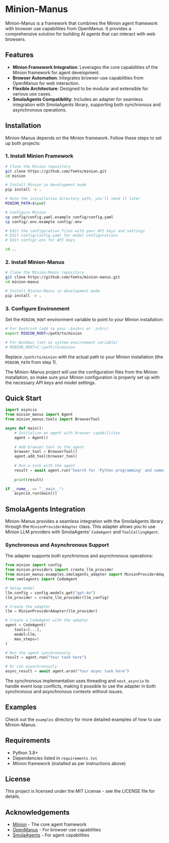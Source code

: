 # Minion-Manus

Minion-Manus is a framework that combines the Minion agent framework with browser use capabilities from OpenManus. It provides a comprehensive solution for building AI agents that can interact with web browsers.

## Features

- **Minion Framework Integration**: Leverages the core capabilities of the Minion framework for agent development.
- **Browser Automation**: Integrates browser-use capabilities from OpenManus for web interaction.
- **Flexible Architecture**: Designed to be modular and extensible for various use cases.
- **SmolaAgents Compatibility**: Includes an adapter for seamless integration with SmolaAgents library, supporting both synchronous and asynchronous operations.

## Installation

Minion-Manus depends on the Minion framework. Follow these steps to set up both projects:

### 1. Install Minion Framework

```bash
# Clone the Minion repository
git clone https://github.com/femto/minion.git
cd minion

# Install Minion in development mode
pip install -e .

# Note the installation directory path, you'll need it later
MINION_PATH=$(pwd)

# Configure Minion
cp config/config.yaml.example config/config.yaml
cp config/.env.example config/.env

# Edit the configuration files with your API keys and settings
# Edit config/config.yaml for model configurations
# Edit config/.env for API keys

cd ..
```

### 2. Install Minion-Manus

```bash
# Clone the Minion-Manus repository
git clone https://github.com/femto/minion-manus.git
cd minion-manus

# Install Minion-Manus in development mode
pip install -e .
```

### 3. Configure Environment

Set the `MINION_ROOT` environment variable to point to your Minion installation:

```bash
# For bash/zsh (add to your .bashrc or .zshrc)
export MINION_ROOT=/path/to/minion

# For Windows (set as system environment variable)
# MINION_ROOT=C:\path\to\minion
```

Replace `/path/to/minion` with the actual path to your Minion installation (the `MINION_PATH` from step 1).

The Minion-Manus project will use the configuration files from the Minion installation, so make sure your Minion configuration is properly set up with the necessary API keys and model settings.

## Quick Start

```python
import asyncio
from minion_manus import Agent
from minion_manus.tools import BrowserTool

async def main():
    # Initialize an agent with browser capabilities
    agent = Agent()
    
    # Add browser tool to the agent
    browser_tool = BrowserTool()
    agent.add_tool(browser_tool)
    
    # Run a task with the agent
    result = await agent.run("Search for 'Python programming' and summarize the first result")
    
    print(result)

if __name__ == "__main__":
    asyncio.run(main())
```

## SmolaAgents Integration

Minion-Manus provides a seamless integration with the SmolaAgents library through the `MinionProviderAdapter` class. This adapter allows you to use Minion LLM providers with SmolaAgents' `CodeAgent` and `ToolCallingAgent`.

### Synchronous and Asynchronous Support

The adapter supports both synchronous and asynchronous operations:

```python
from minion import config
from minion.providers import create_llm_provider
from minion_manus.examples.smolagents_adapter import MinionProviderAdapter
from smolagents import CodeAgent

# Setup model
llm_config = config.models.get("gpt-4o")
llm_provider = create_llm_provider(llm_config)

# Create the adapter
llm = MinionProviderAdapter(llm_provider)

# Create a CodeAgent with the adapter
agent = CodeAgent(
    tools=[...],
    model=llm,
    max_steps=5
)

# Run the agent synchronously
result = agent.run("Your task here")

# Or run asynchronously
async_result = await agent.arun("Your async task here")
```

The synchronous implementation uses threading and `nest_asyncio` to handle event loop conflicts, making it possible to use the adapter in both synchronous and asynchronous contexts without issues.

## Examples

Check out the `examples` directory for more detailed examples of how to use Minion-Manus.

## Requirements

- Python 3.8+
- Dependencies listed in `requirements.txt`
- Minion framework (installed as per instructions above)

## License

This project is licensed under the MIT License - see the LICENSE file for details.

## Acknowledgements

- [Minion](https://github.com/femto/minion) - The core agent framework
- [OpenManus](https://github.com/femto/OpenManus) - For browser use capabilities
- [SmolaAgents](https://github.com/huggingface/smolagents) - For agent capabilities 